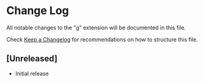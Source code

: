 # Change Log

All notable changes to the "g" extension will be documented in this file.

Check [Keep a Changelog](http://keepachangelog.com/) for recommendations on how to structure this file.

## [Unreleased]

- Initial release
